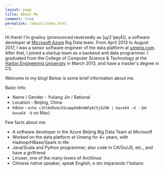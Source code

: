 ```yaml
---
layout: page
title: About Me
comment: true
permalink: /about/index.html
---
```


Hi there! I'm gnailuy (pronounced reversedly as [ɥy2 ljaŋ4]), a software developer at [Microsoft Azure][azure] Big Data team.
From April 2013 to August 2017, I was a senior software engineer of the data platform at [umeng.com][umeng].
After that, I joined a startup team as a backend and data programmer.
I graduated from the College of Computer Science & Technology at the [Harbin Engineering University][heu] in March 2013,
and have a master's degree in CS.

Welcome to my blog! Below is some brief information about me.

Basic Info:

* Name / Gender - Yuliang Jin / Rational
* Location - Beijing, China
* Inbox - `echo c2hlbGRvbi55LmppbkBnbWFpbC5jb20K | base64 -d -` (or `base64 -D` on Mac)

Few facts about me:

* A software developer in the Azure Beijing Big Data Team at Microsoft
* Worked on the data platform at Umeng for 4+ years, with Hadoop/HBase/Spark in life
* Java/Scala and Python programmer, also code in C#/Go/JS, etc., and have a girlfriend
* Linuxer, one of the many lovers of Archlinux
* Chinese native speaker, speak English, e sto imparando l'italiano

[azure]:    https://azure.microsoft.com/en-us/
[umeng]:    http://www.umeng.com
[heu]:      http://english.hrbeu.edu.cn

